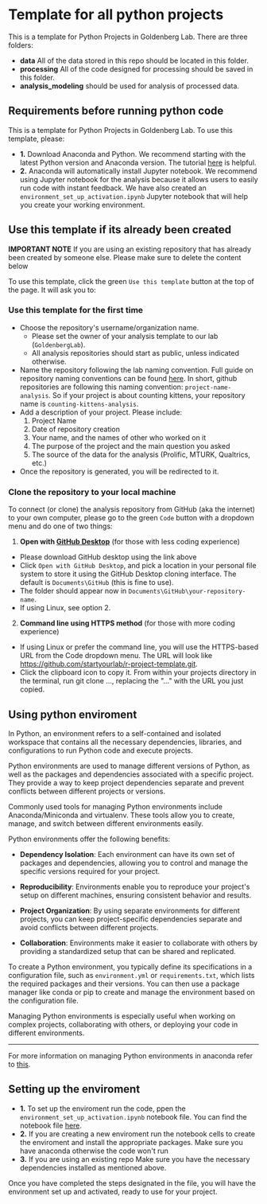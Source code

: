 # Template for all python projects 
This is a template for Python Projects in Goldenberg Lab. There are three folders: 

- **data** All of the data stored in this repo should be located in this folder.
- **processing** All of the code designed for processing should be saved in this folder. 
- **analysis_modeling** should be used for analysis of processed data. 

## Requirements before running python code
This is a template for Python Projects in Goldenberg Lab. To use this template, please:

- **1.** Download Anaconda and Python. We recommend starting with the latest Python version and Anaconda version. The tutorial [here](https://docs.jupyter.org/en/latest/install/notebook-classic.html) is helpful.
- **2.** Anaconda will automatically install Jupyter notebook. We recommend using Jupyter notebook for the analysis because it allows users to easily run code with instant feedback. We have also created an `environment_set_up_activation.ipynb` Jupyter notebook that will help you create your working environment.

## Use this template if its already been created 

**IMPORTANT NOTE** If you are using an existing repository that has already been created by someone else. Please make sure to delete the content below 

To use this template, click the green `Use this template` button at the top of the page. It will ask you to:

### Use this template for the first time 

- Choose the repository's username/organization name.
    - Please set the owner of your analysis template to our lab (`GoldenbergLab`).
    - All analysis repositories should start as public, unless indicated otherwise.
- Name the repository following the lab naming convention. Full guide on repository naming conventions can be found [here](https://github.com/GoldenbergLab/naming-conventions#repository-names). In short, github repositories are following this naming convention: `project-name-analysis`. So if your project is about counting kittens, your repository name is `counting-kittens-analysis`.
- Add a description of your project. Please include:
    1. Project Name
    2. Date of repository creation
    3. Your name, and the names of other who worked on it
    4. The purpose of the project and the main question you asked
    5. The source of the data for the analysis (Prolific, MTURK, Qualtrics, etc.)
- Once the repository is generated, you will be redirected to it.


### Clone the repository to your local machine

To connect (or clone) the analysis repository from GitHub (aka the internet) to your own computer, please go to the green `Code` button with a dropdown menu and do one of two things:

1. **Open with [GitHub Desktop](https://desktop.github.com/)** (for those with less coding experience)

- Please download GitHub desktop using the link above
- Click `Open with GitHub Desktop`, and pick a location in your personal file system to store it using the GitHub Desktop cloning interface. The default is `Documents\GitHub` (this is fine to use).
- The folder should appear now in `Documents\GitHub\your-repository-name`.
- If using Linux, see option 2.

2. **Command line using HTTPS method** (for those with more coding experience)

- If using Linux or prefer the command line, you will use the HTTPS-based URL from the Code dropdown menu. The URL will look like https://github.com/startyourlab/r-project-template.git.
- Click the clipboard icon to copy it. From within your projects directory in the terminal, run git clone ..., replacing the "..." with the URL you just copied.


## Using python enviroment

In Python, an environment refers to a self-contained and isolated workspace that contains all the necessary dependencies, libraries, and configurations to run Python code and execute projects.

Python environments are used to manage different versions of Python, as well as the packages and dependencies associated with a specific project. They provide a way to keep project dependencies separate and prevent conflicts between different projects or versions.

Commonly used tools for managing Python environments include Anaconda/Miniconda and virtualenv. These tools allow you to create, manage, and switch between different environments easily.

Python environments offer the following benefits:

- **Dependency Isolation**: Each environment can have its own set of packages and dependencies, allowing you to control and manage the specific versions required for your project.

- **Reproducibility**: Environments enable you to reproduce your project's setup on different machines, ensuring consistent behavior and results.

- **Project Organization**: By using separate environments for different projects, you can keep project-specific dependencies separate and avoid conflicts between different projects.

- **Collaboration**: Environments make it easier to collaborate with others by providing a standardized setup that can be shared and replicated.

To create a Python environment, you typically define its specifications in a configuration file, such as `environment.yml` or `requirements.txt`, which lists the required packages and their versions. You can then use a package manager like conda or pip to create and manage the environment based on the configuration file.

Managing Python environments is especially useful when working on complex projects, collaborating with others, or deploying your code in different environments.

---
For more information on managing Python environments in anaconda refer to [this](https://conda.io/projects/conda/en/latest/user-guide/tasks/manage-environments.html).

## Setting up the enviroment 

- **1.** To set up the enviroment run the code, ppen the `environment_set_up_activation.ipynb` notebook file.
   You can find the notebook file [here](environment_set_up_activation.ipynb).
- **2.** If you are creating a new enviroment run the notebook cells to create the enviroment and install the appropriate packages. Make sure you have anaconda otherwise the code won't run 
- **3.** If you are using an existing repo 
   Make sure you have the necessary dependencies installed as mentioned above.

Once you have completed the steps designated in the file, you will have the environment set up and activated, ready to use for your project.
